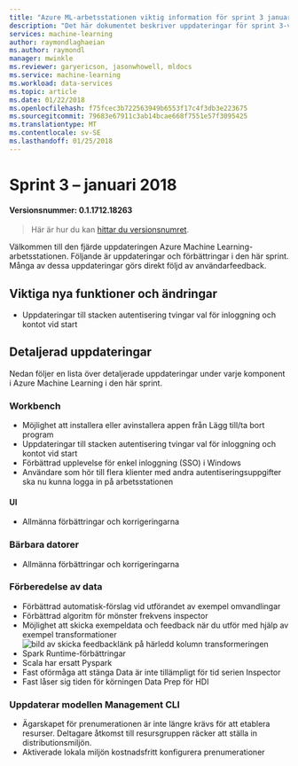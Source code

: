 ```yaml
---
title: "Azure ML-arbetsstationen viktig information för sprint 3 januari 2018"
description: "Det här dokumentet beskriver uppdateringar för sprint 3-versionen av Azure ML"
services: machine-learning
author: raymondlaghaeian
ms.author: raymondl
manager: mwinkle
ms.reviewer: garyericson, jasonwhowell, mldocs
ms.service: machine-learning
ms.workload: data-services
ms.topic: article
ms.date: 01/22/2018
ms.openlocfilehash: f75fcec3b722563949b6553f17c4f3db3e223675
ms.sourcegitcommit: 79683e67911c3ab14bcae668f7551e57f3095425
ms.translationtype: MT
ms.contentlocale: sv-SE
ms.lasthandoff: 01/25/2018
---
```

# <a name="sprint-3---january-2018"></a>Sprint 3 – januari 2018 

#### <a name="version-number-01171218263"></a>Versionsnummer: 0.1.1712.18263

>Här är hur du kan [hittar du versionsnumret](https://docs.microsoft.com/en-us/azure/machine-learning/preview/known-issues-and-troubleshooting-guide).

Välkommen till den fjärde uppdateringen Azure Machine Learning-arbetsstationen. Följande är uppdateringar och förbättringar i den här sprint. Många av dessa uppdateringar görs direkt följd av användarfeedback. 

## <a name="notable-new-features-and-changes"></a>Viktiga nya funktioner och ändringar
- Uppdateringar till stacken autentisering tvingar val för inloggning och kontot vid start

## <a name="detailed-updates"></a>Detaljerad uppdateringar
Nedan följer en lista över detaljerade uppdateringar under varje komponent i Azure Machine Learning i den här sprint.

### <a name="workbench"></a>Workbench
- Möjlighet att installera eller avinstallera appen från Lägg till/ta bort program
- Uppdateringar till stacken autentisering tvingar val för inloggning och kontot vid start
- Förbättrad upplevelse för enkel inloggning (SSO) i Windows
- Användare som hör till flera klienter med andra autentiseringsuppgifter ska nu kunna logga in på arbetsstationen

#### <a name="ui"></a>UI
- Allmänna förbättringar och korrigeringarna

### <a name="notebooks"></a>Bärbara datorer
- Allmänna förbättringar och korrigeringarna

### <a name="data-preparation"></a>Förberedelse av data 
- Förbättrad automatisk-förslag vid utförandet av exempel omvandlingar
- Förbättrad algoritm för mönster frekvens inspector
- Möjlighet att skicka exempeldata och feedback när du utför med hjälp av exempel transformationer ![bild av skicka feedbacklänk på härledd kolumn transformeringen](media/release-notes-sprint-3/SendFeedbackFromDeriveColumn.png)
- Spark Runtime-förbättringar
- Scala har ersatt Pyspark
- Fast oförmåga att stänga Data är inte tillämpligt för tid serien Inspector 
- Fast låser sig tiden för körningen Data Prep för HDI

### <a name="model-management-cli-updates"></a>Uppdaterar modellen Management CLI 
  - Ägarskapet för prenumerationen är inte längre krävs för att etablera resurser. Deltagare åtkomst till resursgruppen räcker att ställa in distributionsmiljön.
  - Aktiverade lokala miljön kostnadsfritt konfigurera prenumerationer 
